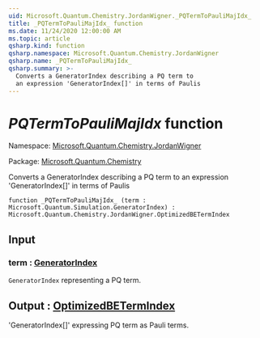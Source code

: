 ```yaml
---
uid: Microsoft.Quantum.Chemistry.JordanWigner._PQTermToPauliMajIdx_
title: _PQTermToPauliMajIdx_ function
ms.date: 11/24/2020 12:00:00 AM
ms.topic: article
qsharp.kind: function
qsharp.namespace: Microsoft.Quantum.Chemistry.JordanWigner
qsharp.name: _PQTermToPauliMajIdx_
qsharp.summary: >-
  Converts a GeneratorIndex describing a PQ term to
  an expression 'GeneratorIndex[]' in terms of Paulis
---
```


# _PQTermToPauliMajIdx_ function

Namespace: [Microsoft.Quantum.Chemistry.JordanWigner](xref:Microsoft.Quantum.Chemistry.JordanWigner)

Package: [Microsoft.Quantum.Chemistry](https://nuget.org/packages/Microsoft.Quantum.Chemistry)


Converts a GeneratorIndex describing a PQ term toan expression 'GeneratorIndex[]' in terms of Paulis

```qsharp
function _PQTermToPauliMajIdx_ (term : Microsoft.Quantum.Simulation.GeneratorIndex) : Microsoft.Quantum.Chemistry.JordanWigner.OptimizedBETermIndex
```


## Input

### term : [GeneratorIndex](xref:Microsoft.Quantum.Simulation.GeneratorIndex)

`GeneratorIndex` representing a PQ term.



## Output : [OptimizedBETermIndex](xref:Microsoft.Quantum.Chemistry.JordanWigner.OptimizedBETermIndex)

'GeneratorIndex[]' expressing PQ term as Pauli terms.